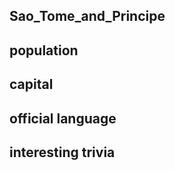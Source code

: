 ## Sao_Tome_and_Principe
##  population


##  capital

 
##  official language


##  interesting trivia




